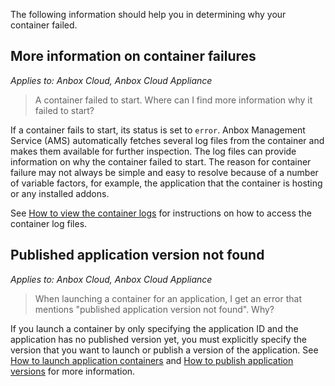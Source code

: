 The following information should help you in determining why your container failed.

## More information on container failures

*Applies to: Anbox Cloud, Anbox Cloud Appliance*

> A container failed to start. Where can I find more information why it failed to start?

If a container fails to start, its status is set to `error`. Anbox Management Service (AMS) automatically fetches several log files from the container and makes them available for further inspection. The log files can provide information on why the container failed to start. The reason for container failure may not always be simple and easy to resolve because of a number of variable factors, for example, the application that the container is hosting or any installed addons.

See [How to view the container logs](https://discourse.ubuntu.com/t/view-the-container-logs/24329) for instructions on how to access the container log files.

## Published application version not found

*Applies to: Anbox Cloud, Anbox Cloud Appliance*

> When launching a container for an application, I get an error that mentions "published application version not found". Why?

If you launch a container by only specifying the application ID and the application has no published version yet, you must explicitly specify the version that you want to launch or publish a version of the application. See [How to launch application containers](https://discourse.ubuntu.com/t/launch-a-container/24327#application-containers) and [How to publish application versions](https://discourse.ubuntu.com/t/update-an-application/24201#publish-application-versions) for more information.